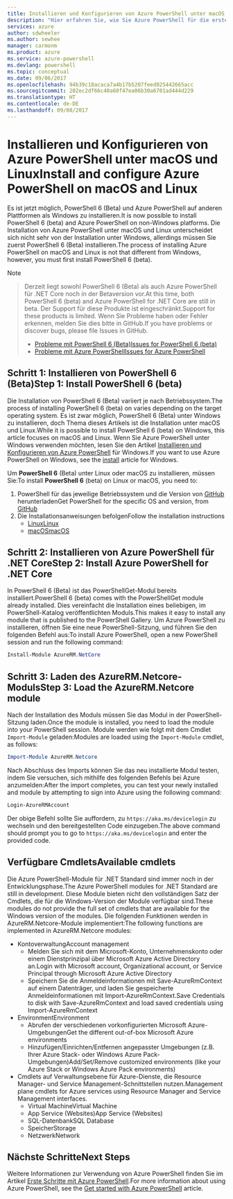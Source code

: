 ```yaml
---
title: Installieren und Konfigurieren von Azure PowerShell unter macOS und Linux | Microsoft-Dokumentation
description: "Hier erfahren Sie, wie Sie Azure PowerShell für die erste Verwendung unter macOS und Linux installieren und konfigurieren."
services: azure
author: sdwheeler
ms.author: sewhee
manager: carmonm
ms.product: azure
ms.service: azure-powershell
ms.devlang: powershell
ms.topic: conceptual
ms.date: 09/06/2017
ms.openlocfilehash: 94b39c18acaca7a4b17b5207feed025442665acc
ms.sourcegitcommit: 202ec2df66c40a60f47ea06b30a6701ad444d229
ms.translationtype: HT
ms.contentlocale: de-DE
ms.lasthandoff: 09/08/2017
---
```

# <a name="install-and-configure-azure-powershell-on-macos-and-linux"></a><span data-ttu-id="509b6-103">Installieren und Konfigurieren von Azure PowerShell unter macOS und Linux</span><span class="sxs-lookup"><span data-stu-id="509b6-103">Install and configure Azure PowerShell on macOS and Linux</span></span>

<span data-ttu-id="509b6-104">Es ist jetzt möglich, PowerShell 6 (Beta) und Azure PowerShell auf anderen Plattformen als Windows zu installieren.</span><span class="sxs-lookup"><span data-stu-id="509b6-104">It is now possible to install PowerShell 6 (beta) and Azure PowerShell on non-Windows platforms.</span></span>
<span data-ttu-id="509b6-105">Die Installation von Azure PowerShell unter macOS und Linux unterscheidet sich nicht sehr von der Installation unter Windows, allerdings müssen Sie zuerst PowerShell 6 (Beta) installieren.</span><span class="sxs-lookup"><span data-stu-id="509b6-105">The process of installing Azure PowerShell on macOS and Linux is not that different from Windows, however, you must first install PowerShell 6 (beta).</span></span>

> [!NOTE]

> <span data-ttu-id="509b6-106">Derzeit liegt sowohl PowerShell 6 (Beta) als auch Azure PowerShell für .NET Core noch in der Betaversion vor.</span><span class="sxs-lookup"><span data-stu-id="509b6-106">At this time, both PowerShell 6 (beta) and Azure PowerShell for .NET Core are still in beta.</span></span>
> <span data-ttu-id="509b6-107">Der Support für diese Produkte ist eingeschränkt.</span><span class="sxs-lookup"><span data-stu-id="509b6-107">Support for these products is limited.</span></span> <span data-ttu-id="509b6-108">Wenn Sie Probleme haben oder Fehler erkennen, melden Sie dies bitte in GitHub.</span><span class="sxs-lookup"><span data-stu-id="509b6-108">If you have problems or discover bugs, please file Issues in GitHub.</span></span>
>
> * [<span data-ttu-id="509b6-109">Probleme mit PowerShell 6 (Beta)</span><span class="sxs-lookup"><span data-stu-id="509b6-109">Issues for PowerShell 6 (beta)</span></span>](https://github.com/PowerShell/PowerShell/issues)
> * [<span data-ttu-id="509b6-110">Probleme mit Azure PowerShell</span><span class="sxs-lookup"><span data-stu-id="509b6-110">Issues for Azure PowerShell</span></span>](https://github.com/azure/azure-docs-powershell/issues)

## <a name="step-1-install-powershell-6-beta"></a><span data-ttu-id="509b6-111">Schritt 1: Installieren von PowerShell 6 (Beta)</span><span class="sxs-lookup"><span data-stu-id="509b6-111">Step 1: Install PowerShell 6 (beta)</span></span>

<span data-ttu-id="509b6-112">Die Installation von PowerShell 6 (Beta) variiert je nach Betriebssystem.</span><span class="sxs-lookup"><span data-stu-id="509b6-112">The process of installing PowerShell 6 (beta) on varies depending on the target operating system.</span></span>
<span data-ttu-id="509b6-113">Es ist zwar möglich, PowerShell 6 (Beta) unter Windows zu installieren, doch Thema dieses Artikels ist die Installation unter macOS und Linux.</span><span class="sxs-lookup"><span data-stu-id="509b6-113">While it is possible to install PowerShell 6 (beta) on Windows, this article focuses on macOS and Linux.</span></span> <span data-ttu-id="509b6-114">Wenn Sie Azure PowerShell unter Windows verwenden möchten, lesen Sie den Artikel [Installieren und Konfigurieren von Azure PowerShell](./install-azurerm-ps.md) für Windows.</span><span class="sxs-lookup"><span data-stu-id="509b6-114">If you want to use Azure PowerShell on Windows, see the [install](./install-azurerm-ps.md) article for Windows.</span></span>

<span data-ttu-id="509b6-115">Um **PowerShell 6** (Beta) unter Linux oder macOS zu installieren, müssen Sie:</span><span class="sxs-lookup"><span data-stu-id="509b6-115">To install **PowerShell 6** (beta) on Linux or macOS, you need to:</span></span>

1. <span data-ttu-id="509b6-116">PowerShell für das jeweilige Betriebssystem und die Version von [GitHub](https://github.com/powershell/powershell#get-powershell) herunterladen</span><span class="sxs-lookup"><span data-stu-id="509b6-116">Get PowerShell for the specific OS and version, from [GitHub](https://github.com/powershell/powershell#get-powershell)</span></span>
2. <span data-ttu-id="509b6-117">Die Installationsanweisungen befolgen</span><span class="sxs-lookup"><span data-stu-id="509b6-117">Follow the installation instructions</span></span>
   - [<span data-ttu-id="509b6-118">Linux</span><span class="sxs-lookup"><span data-stu-id="509b6-118">Linux</span></span>](https://github.com/PowerShell/PowerShell/blob/master/docs/installation/linux.md)
   - [<span data-ttu-id="509b6-119">macOS</span><span class="sxs-lookup"><span data-stu-id="509b6-119">macOS</span></span>](https://github.com/PowerShell/PowerShell/blob/master/docs/installation/linux.md#macos-1012)

## <a name="step-2-install-azure-powershell-for-net-core"></a><span data-ttu-id="509b6-120">Schritt 2: Installieren von Azure PowerShell für .NET Core</span><span class="sxs-lookup"><span data-stu-id="509b6-120">Step 2: Install Azure PowerShell for .NET Core</span></span>

<span data-ttu-id="509b6-121">In PowerShell 6 (Beta) ist das PowerShellGet-Modul bereits installiert.</span><span class="sxs-lookup"><span data-stu-id="509b6-121">PowerShell 6 (beta) comes with the PowerShellGet module already installed.</span></span> <span data-ttu-id="509b6-122">Dies vereinfacht die Installation eines beliebigen, im PowerShell-Katalog veröffentlichten Moduls.</span><span class="sxs-lookup"><span data-stu-id="509b6-122">This makes it easy to install any module that is published to the PowerShell Gallery.</span></span> <span data-ttu-id="509b6-123">Um Azure PowerShell zu installieren, öffnen Sie eine neue PowerShell-Sitzung, und führen Sie den folgenden Befehl aus:</span><span class="sxs-lookup"><span data-stu-id="509b6-123">To install Azure PowerShell, open a new PowerShell session and run the following command:</span></span>

```powershell
Install-Module AzureRM.NetCore
```

## <a name="step-3-load-the-azurermnetcore-module"></a><span data-ttu-id="509b6-124">Schritt 3: Laden des AzureRM.Netcore-Moduls</span><span class="sxs-lookup"><span data-stu-id="509b6-124">Step 3: Load the AzureRM.Netcore module</span></span>

<span data-ttu-id="509b6-125">Nach der Installation des Moduls müssen Sie das Modul in der PowerShell-Sitzung laden.</span><span class="sxs-lookup"><span data-stu-id="509b6-125">Once the module is installed, you need to load the module into your PowerShell session.</span></span> <span data-ttu-id="509b6-126">Module werden wie folgt mit dem Cmdlet `Import-Module` geladen:</span><span class="sxs-lookup"><span data-stu-id="509b6-126">Modules are loaded using the `Import-Module` cmdlet, as follows:</span></span>

```powershell
Import-Module AzureRM.Netcore
```

<span data-ttu-id="509b6-127">Nach Abschluss des Imports können Sie das neu installierte Modul testen, indem Sie versuchen, sich mithilfe des folgenden Befehls bei Azure anzumelden:</span><span class="sxs-lookup"><span data-stu-id="509b6-127">After the import completes, you can test your newly installed and module by attempting to sign into Azure using the following command:</span></span>

```powershell
Login-AzureRMAccount
```

<span data-ttu-id="509b6-128">Der obige Befehl sollte Sie auffordern, zu `https://aka.ms/devicelogin` zu wechseln und den bereitgestellten Code einzugeben.</span><span class="sxs-lookup"><span data-stu-id="509b6-128">The above command should prompt you to go to `https://aka.ms/devicelogin` and enter the provided code.</span></span>

## <a name="available-cmdlets"></a><span data-ttu-id="509b6-129">Verfügbare Cmdlets</span><span class="sxs-lookup"><span data-stu-id="509b6-129">Available cmdlets</span></span>

<span data-ttu-id="509b6-130">Die Azure PowerShell-Module für .NET Standard sind immer noch in der Entwicklungsphase.</span><span class="sxs-lookup"><span data-stu-id="509b6-130">The Azure PowerShell modules for .NET Standard are still in development.</span></span> <span data-ttu-id="509b6-131">Diese Module bieten nicht den vollständigen Satz der Cmdlets, die für die Windows-Version der Module verfügbar sind.</span><span class="sxs-lookup"><span data-stu-id="509b6-131">These modules do not provide the full set of cmdlets that are available for the Windows version of the modules.</span></span> <span data-ttu-id="509b6-132">Die folgenden Funktionen werden in AzureRM.Netcore-Module implementiert:</span><span class="sxs-lookup"><span data-stu-id="509b6-132">The following functions are implemented in AzureRM.Netcore modules:</span></span>

* <span data-ttu-id="509b6-133">Kontoverwaltung</span><span class="sxs-lookup"><span data-stu-id="509b6-133">Account management</span></span>
  - <span data-ttu-id="509b6-134">Melden Sie sich mit dem Microsoft-Konto, Unternehmenskonto oder einem Dienstprinzipal über Microsoft Azure Active Directory an.</span><span class="sxs-lookup"><span data-stu-id="509b6-134">Login with Microsoft account, Organizational account, or Service Principal through Microsoft Azure Active Directory</span></span>
  - <span data-ttu-id="509b6-135">Speichern Sie die Anmeldeinformationen mit Save-AzureRmContext auf einem Datenträger, und laden Sie gespeicherte Anmeldeinformationen mit Import-AzureRmContext.</span><span class="sxs-lookup"><span data-stu-id="509b6-135">Save Credentials to disk with Save-AzureRmContext and load saved credentials using Import-AzureRmContext</span></span>
* <span data-ttu-id="509b6-136">Environment</span><span class="sxs-lookup"><span data-stu-id="509b6-136">Environment</span></span>
  - <span data-ttu-id="509b6-137">Abrufen der verschiedenen vorkonfigurierten Microsoft Azure-Umgebungen</span><span class="sxs-lookup"><span data-stu-id="509b6-137">Get the different out-of-box Microsoft Azure environments</span></span>
  - <span data-ttu-id="509b6-138">Hinzufügen/Einrichten/Entfernen angepasster Umgebungen (z.B. Ihrer Azure Stack- oder Windows Azure Pack-Umgebungen)</span><span class="sxs-lookup"><span data-stu-id="509b6-138">Add/Set/Remove customized environments (like your Azure Stack or Windows Azure Pack environments)</span></span>
* <span data-ttu-id="509b6-139">Cmdlets auf Verwaltungsebene für Azure-Dienste, die Resource Manager- und Service Management-Schnittstellen nutzen.</span><span class="sxs-lookup"><span data-stu-id="509b6-139">Management plane cmdlets for Azure services using Resource Manager and Service Management interfaces.</span></span>
  - <span data-ttu-id="509b6-140">Virtual Machine</span><span class="sxs-lookup"><span data-stu-id="509b6-140">Virtual Machine</span></span>
  - <span data-ttu-id="509b6-141">App Service (Websites)</span><span class="sxs-lookup"><span data-stu-id="509b6-141">App Service (Websites)</span></span>
  - <span data-ttu-id="509b6-142">SQL-Datenbank</span><span class="sxs-lookup"><span data-stu-id="509b6-142">SQL Database</span></span>
  - <span data-ttu-id="509b6-143">Speicher</span><span class="sxs-lookup"><span data-stu-id="509b6-143">Storage</span></span>
  - <span data-ttu-id="509b6-144">Netzwerk</span><span class="sxs-lookup"><span data-stu-id="509b6-144">Network</span></span>

## <a name="next-steps"></a><span data-ttu-id="509b6-145">Nächste Schritte</span><span class="sxs-lookup"><span data-stu-id="509b6-145">Next Steps</span></span>

<span data-ttu-id="509b6-146">Weitere Informationen zur Verwendung von Azure PowerShell finden Sie im Artikel [Erste Schritte mit Azure PowerShell](get-started-azureps.md).</span><span class="sxs-lookup"><span data-stu-id="509b6-146">For more information about using Azure PowerShell, see the [Get started with Azure PowerShell](get-started-azureps.md) article.</span></span>
